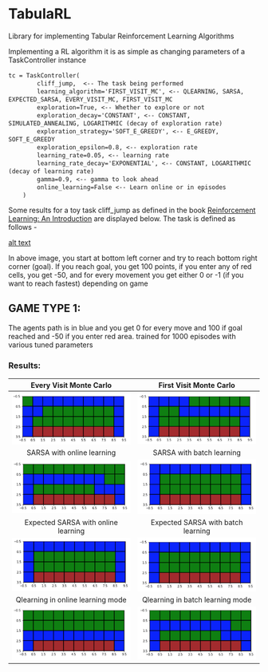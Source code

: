 # TabulaRL
Library for implementing Tabular Reinforcement Learning Algorithms

Implementing a RL algorithm it is as simple as changing parameters of a TaskController instance

```
tc = TaskController(
        cliff_jump,  <-- The task being performed 
        learning_algorithm='FIRST_VISIT_MC', <-- QLEARNING, SARSA, EXPECTED_SARSA, EVERY_VISIT_MC, FIRST_VISIT_MC
        exploration=True, <-- Whether to explore or not
        exploration_decay='CONSTANT', <-- CONSTANT, SIMULATED_ANNEALING, LOGARITHMIC (decay of exploration rate)
        exploration_strategy='SOFT_E_GREEDY', <-- E_GREEDY, SOFT_E_GREEDY
        exploration_epsilon=0.8, <-- exploration rate
        learning_rate=0.05, <-- learning rate
        learning_rate_decay='EXPONENTIAL', <-- CONSTANT, LOGARITHMIC (decay of learning rate)
        gamma=0.9, <-- gamma to look ahead
        online_learning=False <-- Learn online or in episodes
    )
```

Some results for a toy task cliff_jump as defined in the book [Reinforcement Learning: An Introduction](http://incompleteideas.net/book/the-book-2nd.html) are displayed below. The task is defined as follows -

[alt text](images/task.png)

In above image, you start at bottom left corner and try to reach bottom right corner (goal). If you reach goal, you get 100 points, if you enter any of red cells, you get -50, and for every movement you get either 0 or -1 (if you want to reach fastest) depending on game

## GAME TYPE 1: 
The agents path is in blue and you get 0 for every move and 100 if goal reached and -50 if you enter red area. trained for 1000 episodes with various tuned parameters

### Results:

| Every Visit Monte Carlo | First Visit Monte Carlo |
:-------------------------:|:-------------------------:
 ![](images/every_visit_mc.png) | ![](images/first_visit_mc.png) 
| SARSA with online learning | SARSA with batch learning |
 ![](images/sarsa_with_online_learning.png) | ![](images/sarsa_with_batch_learning.png) 
| Expected SARSA with online learning | Expected SARSA with batch learning |
 ![](images/expected_sarsa_with_online_learning.png) | ![](images/expected_sarsa_with_batch_learning.png) 
| Qlearning in online learning mode | Qlearning in batch learning mode |
 ![](images/qlearning_online.png) | ![](images/qlearning_batch.png) 
